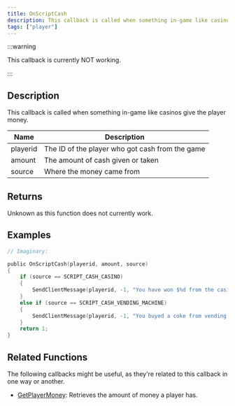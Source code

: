 ```yaml
---
title: OnScriptCash
description: This callback is called when something in-game like casinos give the player money.
tags: ["player"]
---
```


:::warning

This callback is currently NOT working.

:::

## Description

This callback is called when something in-game like casinos give the player money.

| Name     | Description                                     |
|----------|-------------------------------------------------|
| playerid | The ID of the player who got cash from the game |
| amount   | The amount of cash given or taken               |
| source   | Where the money came from                       |

## Returns

Unknown as this function does not currently work.

## Examples

```c
// Imaginary:

public OnScriptCash(playerid, amount, source)
{
    if (source == SCRIPT_CASH_CASINO)
    {
        SendClientMessage(playerid, -1, "You have won $%d from the casino!", amount);
    }
    else if (source == SCRIPT_CASH_VENDING_MACHINE)
    {
        SendClientMessage(playerid, -1, "You buyed a coke from vending machine for $%d", amount);
    }
    return 1;
}
```

## Related Functions

The following callbacks might be useful, as they're related to this callback in one way or another. 

- [GetPlayerMoney](../functions/GetPlayerMoney): Retrieves the amount of money a player has.
